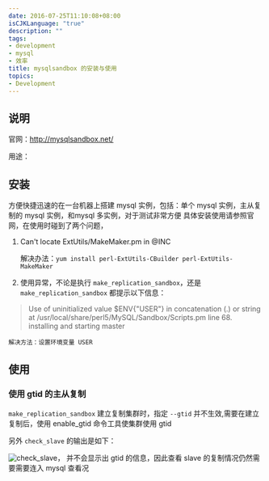 ```yaml
---
date: 2016-07-25T11:10:08+08:00
isCJKLanguage: "true"
description: ""
tags:
- development
- mysql
- 效率
title: mysqlsandbox 的安装与使用
topics:
- Development
---
```



## 说明
官网：http://mysqlsandbox.net/

用途：

## 安装

方便快捷迅速的在一台机器上搭建 mysql 实例，包括：单个 mysql 实例，主从复制的 mysql 实例，和mysql 多实例，对于测试非常方便
具体安装使用请参照官网，在使用时碰到了两个问题，

1. Can't locate ExtUtils/MakeMaker.pm in @INC

	解决办法：`yum install perl-ExtUtils-CBuilder perl-ExtUtils-MakeMaker`

2. 使用异常，不论是执行 `make_replication_sandbox`，还是`make_replication_sandbox` 都提示以下信息：
> Use of uninitialized value $ENV{"USER"} in concatenation (.) or string at /usr/local/share/perl5/MySQL/Sandbox/Scripts.pm line 68.
installing and starting master


	解决方法：设置环境变量 USER

##  使用
###  使用 gtid 的主从复制
`make_replication_sandbox` 建立复制集群时，指定 `--gtid` 并不生效,需要在建立复制后，使用 enable_gtid 命令工具使集群使用 gtid

另外 `check_slave` 的输出是如下：

![check_slave](media/check_slave.png)，
并不会显示出 gtid 的信息，因此查看 slave 的复制情况仍然需要需要连入 mysql 查看况


